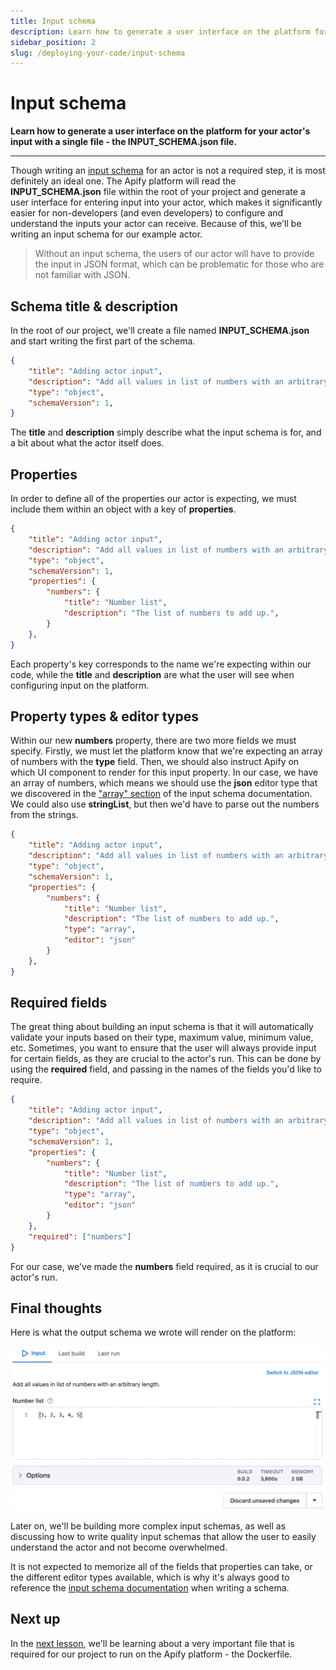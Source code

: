 ```yaml
---
title: Input schema
description: Learn how to generate a user interface on the platform for your actor's input with a single file - the INPUT_SCHEMA.json file.
sidebar_position: 2
slug: /deploying-your-code/input-schema
---
```


# [](#input-schema) Input schema

**Learn how to generate a user interface on the platform for your actor's input with a single file - the INPUT_SCHEMA.json file.**

---

Though writing an [input schema](https://docs.apify.com/actors/development/input-schema) for an actor is not a required step, it is most definitely an ideal one. The Apify platform will read the **INPUT_SCHEMA.json** file within the root of your project and generate a user interface for entering input into your actor, which makes it significantly easier for non-developers (and even developers) to configure and understand the inputs your actor can receive. Because of this, we'll be writing an input schema for our example actor.

> Without an input schema, the users of our actor will have to provide the input in JSON format, which can be problematic for those who are not familiar with JSON.

## [](#title-and-description) Schema title & description

In the root of our project, we'll create a file named **INPUT_SCHEMA.json** and start writing the first part of the schema.

```json
{
    "title": "Adding actor input",
    "description": "Add all values in list of numbers with an arbitrary length.",
    "type": "object",
    "schemaVersion": 1,
}
```

The **title** and **description** simply describe what the input schema is for, and a bit about what the actor itself does.

## [](#properties) Properties

In order to define all of the properties our actor is expecting, we must include them within an object with a key of **properties**.

```json
{
    "title": "Adding actor input",
    "description": "Add all values in list of numbers with an arbitrary length.",
    "type": "object",
    "schemaVersion": 1,
    "properties": {
        "numbers": {
            "title": "Number list",
            "description": "The list of numbers to add up.",
        }
    },
}
```

Each property's key corresponds to the name we're expecting within our code, while the **title** and **description** are what the user will see when configuring input on the platform.

## [](#property-types) Property types & editor types

Within our new **numbers** property, there are two more fields we must specify. Firstly, we must let the platform know that we're expecting an array of numbers with the **type** field. Then, we should also instruct Apify on which UI component to render for this input property. In our case, we have an array of numbers, which means we should use the **json** editor type that we discovered in the ["array" section](https://docs.apify.com/actors/development/input-schema#array) of the input schema documentation. We could also use **stringList**, but then we'd have to parse out the numbers from the strings.

```json
{
    "title": "Adding actor input",
    "description": "Add all values in list of numbers with an arbitrary length.",
    "type": "object",
    "schemaVersion": 1,
    "properties": {
        "numbers": {
            "title": "Number list",
            "description": "The list of numbers to add up.",
            "type": "array",
            "editor": "json"
        }
    },
}
```

## [](#required-fields) Required fields

The great thing about building an input schema is that it will automatically validate your inputs based on their type, maximum value, minimum value, etc. Sometimes, you want to ensure that the user will always provide input for certain fields, as they are crucial to the actor's run. This can be done by using the **required** field, and passing in the names of the fields you'd like to require.

```json
{
    "title": "Adding actor input",
    "description": "Add all values in list of numbers with an arbitrary length.",
    "type": "object",
    "schemaVersion": 1,
    "properties": {
        "numbers": {
            "title": "Number list",
            "description": "The list of numbers to add up.",
            "type": "array",
            "editor": "json"
        }
    },
    "required": ["numbers"]
}
```

For our case, we've made the **numbers** field required, as it is crucial to our actor's run.

## [](#final-thoughts) Final thoughts

Here is what the output schema we wrote will render on the platform:

![Rendered UI from input schema](./images/rendered-ui.webp)

Later on, we'll be building more complex input schemas, as well as discussing how to write quality input schemas that allow the user to easily understand the actor and not become overwhelmed.

It is not expected to memorize all of the fields that properties can take, or the different editor types available, which is why it's always good to reference the [input schema documentation](https://docs.apify.com/actors/development/input-schema) when writing a schema.

## [](#next) Next up

In the [next lesson](./docker_file.md), we'll be learning about a very important file that is required for our project to run on the Apify platform - the Dockerfile.
